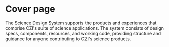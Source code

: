 # Cover page

The Science Design System supports the products and experiences that comprise CZI's suite of science applications. The system consists of design specs, components, resources, and working code, providing structure and guidance for anyone contributing to CZI's science products.
